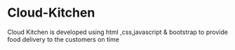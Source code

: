 # Cloud-Kitchen
Cloud Kitchen is developed using html ,css,javascript &amp; bootstrap to provide food delivery to the customers on time 
